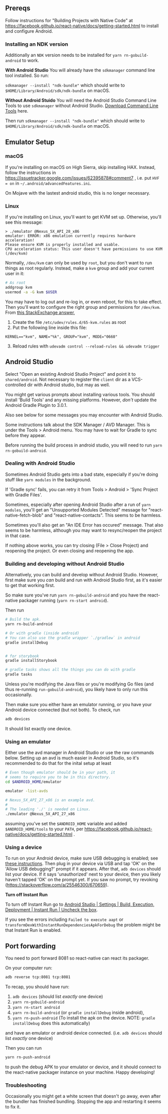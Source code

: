 ## Prereqs

Follow instructions for "Building Projects with Native Code" at
https://facebook.github.io/react-native/docs/getting-started.html to
install and configure Android.

### Installing an NDK version
Additionally an `NDK` version needs to be installed for `yarn rn-gobuild-android` to work.

**With Android Studio**
You will already have the `sdkmanager` command line tool installed. So run:

`sdkmanager --install "ndk-bundle"` which should write to `$HOME/Library/Android/sdk/ndk-bundle` on macOS.

**Without Android Stuido** 
You will need the Android Studio Command Line Tools to use `sdkmanager` without Android Studio.
[Download Command Line Tools](https://developer.android.com/studio/index.html#command-tools) here.

Then run `sdkmanager --install "ndk-bundle"` which should write to `$HOME/Library/Android/sdk/ndk-bundle` on macOS.

## Emulator Setup

### macOS

If you're installing on macOS on High Sierra, skip installing
HAX. Instead, follow the instructions in
https://issuetracker.google.com/issues/62395878#comment7 , i.e. put
`HVF = on` in `~/.android/advancedFeatures.ini`.

On Mojave with the lastest android studio, this is no longer necessary.

### Linux

If you're installing on Linux, you'll want to get KVM set
up. Otherwise, you'll see this message:

```
> ./emulator @Nexus_5X_API_28_x86
emulator: ERROR: x86 emulation currently requires hardware acceleration!
Please ensure KVM is properly installed and usable.
CPU acceleration status: This user doesn't have permissions to use KVM (/dev/kvm)
```

Normally, `/dev/kvm` can only be used by `root`, but you don't
want to run things as root regularly. Instead, make a `kvm` group and
add your current user in it:

```sh
# As root
addgroup kvm
usermod -a -G kvm $USER
```

You may have to log out and re-log in, or even reboot, for this to
take effect. Then you'll want to configure the right group and permissions
for `/dev/kvm`. From [this StackExchange answer](https://unix.stackexchange.com/questions/373872/non-root-user-can-not-use-enable-kvm),

1. Create the file `/etc/udev/rules.d/65-kvm.rules` as root
2. Put the following line inside this file:

```
KERNEL=="kvm", NAME="%k", GROUP="kvm", MODE="0660"
```

3. Reload rules with `udevadm control --reload-rules && udevadm trigger`

## Android Studio

Select "Open an existing Android Studio Project" and point it to
`shared/android`. Not necessary to register the `client`
dir as a VCS-controlled dir with Android studio, but may as well.

You might get various prompts about installing various tools. You should
install 'Build Tools' and any missing platforms. However, _don't_
update the Android Gradle Plugin to 3.0.1.

Also see below for some messages you may encounter with Android Studio.

Some instructions talk about the SDK Manager / AVD Manager. This is
under the Tools > Android menu. You may have to wait for Gradle to
sync before they appear.

Before running the build process in android studio, you will need to
run `yarn rn-gobuild-android`.

### Dealing with Android Studio

Sometimes Android Studio gets into a bad state, especially if you're
doing stuff like `yarn modules` in the background.

If 'Gradle sync' fails, you can retry it from Tools > Android > 'Sync
Project with Gradle Files'.

Sometimes, especially after opening Android Studio after a run of
`yarn modules`, you'll get an "Unsupported Modules Detected" message
for "react-native-fetch-blob" and "react-native-contacts". This seems
to be harmless.

Sometimes you'll also get an "An IDE Error has occured" message. That
also seems to be harmless, although you may want to resync/reopen the
project in that case.

If nothing above works, you can try closing (File > Close Project) and
reopening the project. Or even closing and reopening the app.

### Building and developing without Android Studio

Alternatively, you can build and develop without Android
Studio. However, first make sure you _can_ build and run with Android
Studio first, as it's easier to get that working first.

So make sure you've run `yarn rn-gobuild-android` and you have the
react-native packager running (`yarn rn-start android`).

Then run

```sh
# Build the apk.
yarn rn-build-android

# Or with gradle (inside android)
# You can also use the gradle wrapper `./gradlew` in android
gradle installDebug


# for storybook
gradle installStorybook

# gradle tasks shows all the things you can do with gradle
gradle tasks
```

Unless you're modifying the Java files or you're modifying Go files
(and thus re-running `run-gobuild-android`), you likely have to only
run this occasionally.

Then make sure you either have an emulator running, or you have your
Android device connected (but not both). To check, run

```sh
adb devices
```

It should list exactly one device.

### Using an emulator

Either use the avd manager in Android Studio or use the raw commands below.
Setting up an avd is much easier in Android Studio, so it's recommended to do that for the inital setup at least

```sh
# Even though emulator should be in your path, it
# seems to require you to be in this directory.
cd $ANDROID_HOME/emulator

emulator -list-avds

# Nexus_5X_API_27_x86 is an example avd.
#
# The leading './' is needed on Linux.
./emulator @Nexus_5X_API_27_x86
```

assuming you've set the `$ANDROID_HOME` variable and added
`$ANDROID_HOME/tools` to your `PATH`, per
https://facebook.github.io/react-native/docs/getting-started.html .

### Using a device

To run on your Android device, make sure USB debugging is enabled; see
[these
instructions](https://facebook.github.io/react-native/docs/running-on-device.html). Then
plug in your device via USB and tap 'OK' on the 'Allow USB debugging?'
prompt if it appears. After that, `adb devices` should list your
device. If it says 'unauthorized' next to your device, then you likely
haven't tapped 'OK' on the prompt yet. If you saw no prompt, try
revoking (https://stackoverflow.com/a/25546300/670659).

**Turn off Instant Run**

To turn off Instant Run go to [Android Studio | Settings | Build, Execution, Deployment | Instant Run | Uncheck the box](https://i.imgur.com/0ofeBMn.png).

If you see the errors including `Failed to execute aapt` or `transformDexWithInstantRunDependenciesApkForDebug` the problem might be that Instant Run is enabled.

## Port forwarding

You need to port forward 8081 so react-native can react its packager.

On your computer run:

```sh
adb reverse tcp:8081 tcp:8081
```

To recap, you should have run:

1. `adb devices` (should list _exactly_ one device)
1. `yarn rn-gobuild-android`
1. `yarn rn-start android`
1. `yarn rn-build-android` (or `gradle installDebug` inside android),
1. `yarn rn-push-android` (To install the apk on the device. NOTE: `gradle installDebug` does this automatically)

and have an emulator or android device connected. (i.e. `adb devices` should list _exactly_ one device)

Then you can run

```sh
yarn rn-push-android
```

to push the debug APK to your emulator or device, and it should
connect to the react-native packager instance on your machine. Happy
developing!

### Troubleshooting

Occasionally you might get a white screen that doesn't go away, even
after the bundler has finished bundling. Stopping the app and
restarting it seems to fix it.
